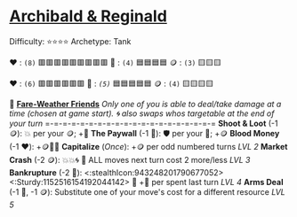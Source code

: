 # [**__Archibald & Reginald__**](<https://youtu.be/WsWkLVi2Xf8>)
Difficulty: ⭐⭐⭐⭐ 
Archetype: Tank

:heart: : `(8)`    :red_square::red_square::red_square::red_square::red_square::red_square::red_square::red_square::red_square:
:large_blue_diamond: : `(4)`    :blue_square::blue_square::blue_square::blue_square:
:coin: : `(3)`    :yellow_square::yellow_square::yellow_square:

:heart: : `(6)`    :red_square::red_square::red_square::red_square::red_square::red_square:
:large_blue_diamond: : *`(5)`*    :blue_square::blue_square::blue_square::blue_square::blue_square:
:coin: : `(4)`    :yellow_square::yellow_square::yellow_square::yellow_square:

:money_with_wings:  [**Fare-Weather Friends**](https://media.discordapp.net/attachments/1056365502101979146/1168051982943146084/Archibald_And_Reginald.jpg?ex=65505c2e&is=653de72e&hm=1b0bdcd6f39f0f216d8a93f47fb1d9a994b5865bdcb56ee0acb52bbb4141c250&=)
*Only one of you is able to deal/take damage at a time (chosen at game start). :cyclone: also swaps whos targetable at the end of your turn*
=-=-=-=-=-=-=-=-=-=-=-=-=-=-=-=-=-=-=-=
**Shoot & Loot** (-1 :coin:): :boom: per your :coin:; +:large_blue_diamond:
**The Paywall**  (-1 :large_blue_diamond:): :shield: per your :large_blue_diamond:; +:coin:
**Blood Money** (-1 :heart:): +:coin::large_blue_diamond::cyclone:
**Capitalize** (*Once*): +:coin: per odd numbered turns *LVL 2*
**Market Crash** (-2 :coin:): :boom::boom:🌀 :twisted_rightwards_arrows: ALL moves next turn cost 2 more/less *LVL 3*
**Bankrupture**  (-2 🔷): <:stealthIcon:943248201790677052><:Sturdy:1152516154192044142> 🔀 +🔷 per spent last turn *LVL 4*
**Arms Deal**      (-1 🔷, -1 :coin:): Substitute one of your move's cost for a different resource *LVL 5*
